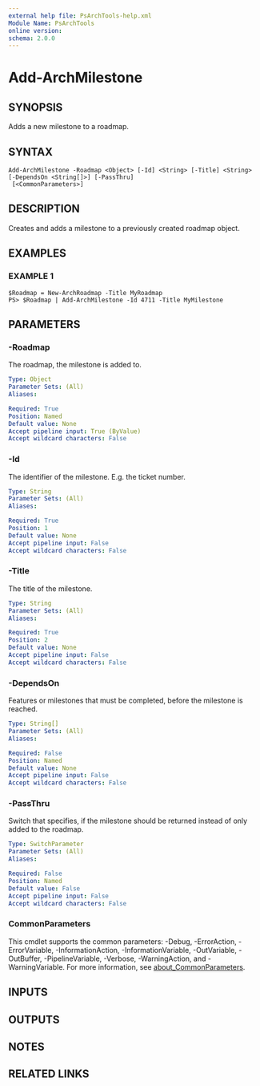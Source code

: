 ```yaml
---
external help file: PsArchTools-help.xml
Module Name: PsArchTools
online version:
schema: 2.0.0
---
```


# Add-ArchMilestone

## SYNOPSIS
Adds a new milestone to a roadmap.

## SYNTAX

```
Add-ArchMilestone -Roadmap <Object> [-Id] <String> [-Title] <String> [-DependsOn <String[]>] [-PassThru]
 [<CommonParameters>]
```

## DESCRIPTION
Creates and adds a milestone to a previously created roadmap object.

## EXAMPLES

### EXAMPLE 1
```
$Roadmap = New-ArchRoadmap -Title MyRoadmap
PS> $Roadmap | Add-ArchMilestone -Id 4711 -Title MyMilestone
```

## PARAMETERS

### -Roadmap
The roadmap, the milestone is added to.

```yaml
Type: Object
Parameter Sets: (All)
Aliases:

Required: True
Position: Named
Default value: None
Accept pipeline input: True (ByValue)
Accept wildcard characters: False
```

### -Id
The identifier of the milestone.
E.g.
the ticket number.

```yaml
Type: String
Parameter Sets: (All)
Aliases:

Required: True
Position: 1
Default value: None
Accept pipeline input: False
Accept wildcard characters: False
```

### -Title
The title of the milestone.

```yaml
Type: String
Parameter Sets: (All)
Aliases:

Required: True
Position: 2
Default value: None
Accept pipeline input: False
Accept wildcard characters: False
```

### -DependsOn
Features or milestones that must be completed, before the milestone is reached.

```yaml
Type: String[]
Parameter Sets: (All)
Aliases:

Required: False
Position: Named
Default value: None
Accept pipeline input: False
Accept wildcard characters: False
```

### -PassThru
Switch that specifies, if the milestone should be returned instead of only added to the roadmap.

```yaml
Type: SwitchParameter
Parameter Sets: (All)
Aliases:

Required: False
Position: Named
Default value: False
Accept pipeline input: False
Accept wildcard characters: False
```

### CommonParameters
This cmdlet supports the common parameters: -Debug, -ErrorAction, -ErrorVariable, -InformationAction, -InformationVariable, -OutVariable, -OutBuffer, -PipelineVariable, -Verbose, -WarningAction, and -WarningVariable. For more information, see [about_CommonParameters](http://go.microsoft.com/fwlink/?LinkID=113216).

## INPUTS

## OUTPUTS

## NOTES

## RELATED LINKS
